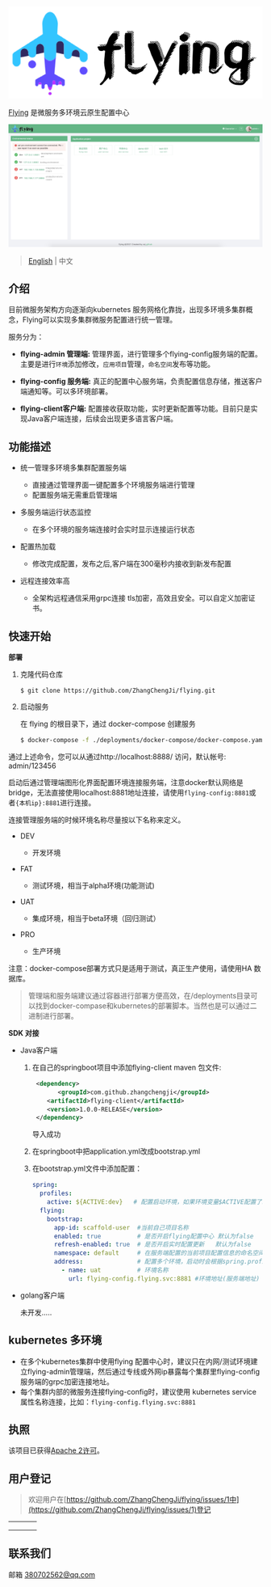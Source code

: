 ![flying](./docs/image/flying.png)

[Flying](https://github.com/ZhangChengJi/flying.git) 是微服务多环境云原生配置中心

![home](./docs/image/flying-home.jpg)

> [English](README.md) | 中文

## 介绍

目前微服务架构方向逐渐向kubernetes 服务网格化靠拢，出现多环境多集群概念，Flying可以实现多集群微服务配置进行统一管理。

服务分为：

+ **flying-admin 管理端:**    管理界面，进行管理多个flying-config服务端的配置。主要是进行`环境`添加修改，`应用项目`管理，`命名空间`发布等功能。

+ **flying-config 服务端:**     真正的配置中心服务端，负责配置信息存储，推送客户端通知等。可以多环境部署。

+ **flying-client客户端:**   配置接收获取功能，实时更新配置等功能。目前只是实现Java客户端连接，后续会出现更多语言客户端。

## 功能描述 

+ 统一管理多环境多集群配置服务端
  + 直接通过管理界面一键配置多个环境服务端进行管理
  + 配置服务端无需重启管理端
+ 多服务端运行状态监控
  + 在多个环境的服务端连接时会实时显示连接运行状态

+ 配置热加载
  + 修改完成配置，发布之后,客户端在300毫秒内接收到新发布配置
+ 远程连接效率高
  + 全架构远程通信采用grpc连接 tls加密，高效且安全。可以自定义加密证书。



## 快速开始

**部署**

1. 克隆代码仓库

   ```shell
   $ git clone https://github.com/ZhangChengJi/flying.git
   ```

2. 启动服务

   在 flying 的根目录下，通过 docker-compose 创建服务

    ```sh
   $ docker-compose -f ./deployments/docker-compose/docker-compose.yaml up
    ```

通过上述命令，您可以从通过http://localhost:8888/ 访问，默认帐号: admin/123456

启动后通过管理端图形化界面配置环境连接服务端，注意docker默认网络是bridge，无法直接使用localhost:8881地址连接，请使用`flying-config:8881`或者`{本机ip}:8881`进行连接。

连接管理服务端的时候环境名称尽量按以下名称来定义。

- DEV

  - 开发环境

- FAT

  - 测试环境，相当于alpha环境(功能测试)

- UAT

  - 集成环境，相当于beta环境（回归测试）

- PRO

  - 生产环境

    

注意：docker-compose部署方式只是适用于测试，真正生产使用，请使用HA 数据库。

>管理端和服务端建议通过容器进行部署方便高效，在/deployments目录可以找到docker-compase和kubernetes的部署脚本。当然也是可以通过二进制进行部署。



**SDK 对接**

+ Java客户端

  1. 在自己的springboot项目中添加flying-client maven 包文件:

     ```xml
      <dependency>
     		<groupId>com.github.zhangchengji</groupId>
         <artifactId>flying-client</artifactId>
         <version>1.0.0-RELEASE</version>
      </dependency>
     ```

     导入成功

  2. 在springboot中把application.yml改成bootstrap.yml

  3. 在bootstrap.yml文件中添加配置：

     ```yml
     spring:
       profiles:
         active: ${ACTIVE:dev}   # 配置启动环境，如果环境变量$ACTIVE配置了环境名称那么默认使用$ACTIVE的
       flying:
         bootstrap:
           app-id: scaffold-user  #当前自己项目名称
           enabled: true          # 是否开启flying配置中心 默认为false
           refresh-enabled: true  # 是否开启实时配置更新   默认为false
           namespace: default     # 在服务端配置的当前项目配置信息的命名空间名称，可以有多个，多个逗号分隔
           address:               # 配置多个环境，启动时会根据spring.profiles.active环境名称进行选择环境加载配置
             - name: uat          # 环境名称
               url: flying-config.flying.svc:8881 #环境地址(服务端地址)
     ```

     

+ golang客户端

  未开发.....

## kubernetes 多环境

+ 在多个kubernetes集群中使用flying 配置中心时，建议只在内网/测试环境建立flying-admin管理端，然后通过专线或外网ip暴露每个集群里flying-config服务端的grpc加密连接地址。
+ 每个集群内部的微服务连接flying-config时，建议使用 kubernetes service属性名称连接，比如：`flying-config.flying.svc:8881`

## 执照

该项目已获得[Apache 2许可](https://github.com/ctripcorp/apollo/blob/master/LICENSE)。

## 用户登记

> 欢迎用户在[https://github.com/ZhangChengJi/flying/issues/1中](https://github.com/ZhangChengJi/flying/issues/1)登记

|      |      |      |      |
| ---- | ---- | ---- | ---- |
|      |      |      |      |
|      |      |      |      |
|      |      |      |      |



## 联系我们

邮箱 380702562@qq.com

